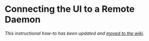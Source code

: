 # Connecting the UI to a Remote Daemon

_This instructional how-to has been updated and [moved to the wiki](https://github.com/Chia-Network/chia-blockchain/wiki/Connecting-the-UI-to-a-remote-daemon)._
